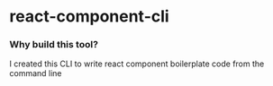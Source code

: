# react-component-cli

### Why build this tool?

I created this CLI to write react component boilerplate code from the command line
